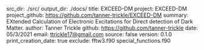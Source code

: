 src_dir: ./src/
output_dir: ./docs/
title: EXCEED-DM
project: EXCEED-DM
project_github: https://github.com/tanner-trickle/EXCEED-DM
summary: EXtended Calculation of Electronic Excitations for Direct detection of Dark Matter.
author: Tanner Trickle
github: https://github.com/tanner-trickle
date: 05/3/2021
email: ttrickle17@gmail.com
source: false
version: 0.1.0
print_creation_date: true
exclude: fftw3.f90
         special_functions.f90
